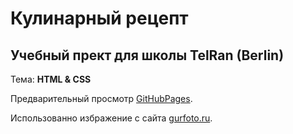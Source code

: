 # Кулинарный рецепт

## Учебный прект для школы TelRan (Berlin)

Тема: __HTML & CSS__

Предварительный просмотр [GitHubPages](https://kolya-ya.github.io/TelRan-recipe/).

Использованно избражение с сайта [gurfoto.ru](https://gurfoto.ru/).